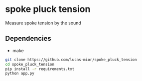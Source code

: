 # spoke pluck tension
Measure spoke tension by the sound

## Dependencies
- make

```sh
git clone https://github.com/lucas-mior/spoke_pluck_tension
cd spoke_pluck_tension
pip install -r requirements.txt
python app.py
```
